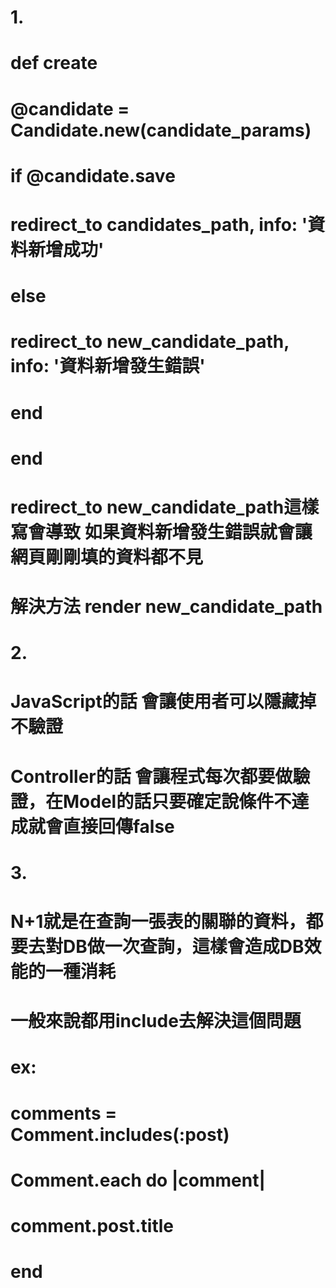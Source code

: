 # 1.
# 
# def create
#    @candidate = Candidate.new(candidate_params)
#
#    if @candidate.save
#      redirect_to candidates_path, info: '資料新增成功'
#    else
#      redirect_to new_candidate_path, info: '資料新增發生錯誤'
#    end
#  end

# redirect_to new_candidate_path這樣寫會導致 如果資料新增發生錯誤就會讓網頁剛剛填的資料都不見
# 解決方法 render new_candidate_path
# 
# 
# 2.
# JavaScript的話 會讓使用者可以隱藏掉不驗證
# Controller的話 會讓程式每次都要做驗證，在Model的話只要確定說條件不達成就會直接回傳false
# 
# 
# 
# 3.
# N+1就是在查詢一張表的關聯的資料，都要去對DB做一次查詢，這樣會造成DB效能的一種消耗
# 
# 一般來說都用include去解決這個問題
# ex:
# comments = Comment.includes(:post)
# Comment.each do |comment|
#     comment.post.title
# end
# 
